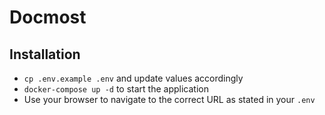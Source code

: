 # Docmost

## Installation

- `cp .env.example .env` and update values accordingly
- `docker-compose up -d` to start the application
- Use your browser to navigate to the correct URL as stated in your `.env`